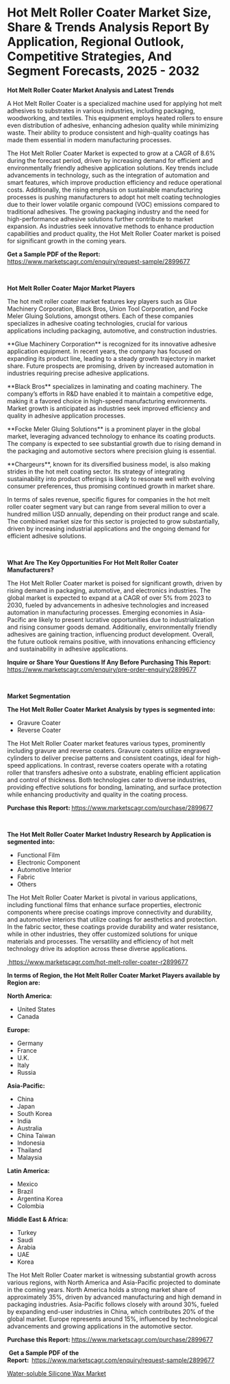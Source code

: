 <p><h1>Hot Melt Roller Coater Market Size, Share & Trends Analysis Report By Application, Regional Outlook, Competitive Strategies, And Segment Forecasts, 2025 - 2032</h1></p><p><strong>Hot Melt Roller Coater Market Analysis and Latest Trends</strong></p>
<p><p>A Hot Melt Roller Coater is a specialized machine used for applying hot melt adhesives to substrates in various industries, including packaging, woodworking, and textiles. This equipment employs heated rollers to ensure even distribution of adhesive, enhancing adhesion quality while minimizing waste. Their ability to produce consistent and high-quality coatings has made them essential in modern manufacturing processes.</p><p>The Hot Melt Roller Coater Market is expected to grow at a CAGR of 8.6% during the forecast period, driven by increasing demand for efficient and environmentally friendly adhesive application solutions. Key trends include advancements in technology, such as the integration of automation and smart features, which improve production efficiency and reduce operational costs. Additionally, the rising emphasis on sustainable manufacturing processes is pushing manufacturers to adopt hot melt coating technologies due to their lower volatile organic compound (VOC) emissions compared to traditional adhesives. The growing packaging industry and the need for high-performance adhesive solutions further contribute to market expansion. As industries seek innovative methods to enhance production capabilities and product quality, the Hot Melt Roller Coater market is poised for significant growth in the coming years.</p></p>
<p><strong>Get a Sample PDF of the Report:&nbsp;</strong> <a href="https://www.marketscagr.com/enquiry/request-sample/2899677?utm_campaign=2482&utm_medium=2&utm_source=Github&utm_content=ia&utm_term=16032025&utm_id=hot-melt-roller-coater">https://www.marketscagr.com/enquiry/request-sample/2899677</a></p>
<p>&nbsp;</p>
<p><strong>Hot Melt Roller Coater Major Market Players</strong></p>
<p><p>The hot melt roller coater market features key players such as Glue Machinery Corporation, Black Bros, Union Tool Corporation, and Focke Meler Gluing Solutions, amongst others. Each of these companies specializes in adhesive coating technologies, crucial for various applications including packaging, automotive, and construction industries.</p><p>**Glue Machinery Corporation** is recognized for its innovative adhesive application equipment. In recent years, the company has focused on expanding its product line, leading to a steady growth trajectory in market share. Future prospects are promising, driven by increased automation in industries requiring precise adhesive applications.</p><p>**Black Bros** specializes in laminating and coating machinery. The company’s efforts in R&D have enabled it to maintain a competitive edge, making it a favored choice in high-speed manufacturing environments. Market growth is anticipated as industries seek improved efficiency and quality in adhesive application processes.</p><p>**Focke Meler Gluing Solutions** is a prominent player in the global market, leveraging advanced technology to enhance its coating products. The company is expected to see substantial growth due to rising demand in the packaging and automotive sectors where precision gluing is essential.</p><p>**Chargeurs**, known for its diversified business model, is also making strides in the hot melt coating sector. Its strategy of integrating sustainability into product offerings is likely to resonate well with evolving consumer preferences, thus promising continued growth in market share.</p><p>In terms of sales revenue, specific figures for companies in the hot melt roller coater segment vary but can range from several million to over a hundred million USD annually, depending on their product range and scale. The combined market size for this sector is projected to grow substantially, driven by increasing industrial applications and the ongoing demand for efficient adhesive solutions.</p></p>
<p>&nbsp;</p>
<p><strong>What Are The Key Opportunities For Hot Melt Roller Coater Manufacturers?</strong></p>
<p><p>The Hot Melt Roller Coater market is poised for significant growth, driven by rising demand in packaging, automotive, and electronics industries. The global market is expected to expand at a CAGR of over 5% from 2023 to 2030, fueled by advancements in adhesive technologies and increased automation in manufacturing processes. Emerging economies in Asia-Pacific are likely to present lucrative opportunities due to industrialization and rising consumer goods demand. Additionally, environmentally friendly adhesives are gaining traction, influencing product development. Overall, the future outlook remains positive, with innovations enhancing efficiency and sustainability in adhesive applications.</p></p>
<p><strong>Inquire or Share Your Questions If Any Before Purchasing This Report:</strong> <a href="https://www.marketscagr.com/enquiry/pre-order-enquiry/2899677?utm_campaign=2482&utm_medium=2&utm_source=Github&utm_content=ia&utm_term=16032025&utm_id=hot-melt-roller-coater">https://www.marketscagr.com/enquiry/pre-order-enquiry/2899677</a></p>
<p>&nbsp;</p>
<p><strong>Market Segmentation</strong></p>
<p><strong>The Hot Melt Roller Coater Market Analysis by types is segmented into:</strong></p>
<p><ul><li>Gravure Coater</li><li>Reverse Coater</li></ul></p>
<p><p>The Hot Melt Roller Coater market features various types, prominently including gravure and reverse coaters. Gravure coaters utilize engraved cylinders to deliver precise patterns and consistent coatings, ideal for high-speed applications. In contrast, reverse coaters operate with a rotating roller that transfers adhesive onto a substrate, enabling efficient application and control of thickness. Both technologies cater to diverse industries, providing effective solutions for bonding, laminating, and surface protection while enhancing productivity and quality in the coating process.</p></p>
<p><strong>Purchase this Report:&nbsp;</strong><a href="https://www.marketscagr.com/purchase/2899677?utm_campaign=2482&utm_medium=2&utm_source=Github&utm_content=ia&utm_term=16032025&utm_id=hot-melt-roller-coater">https://www.marketscagr.com/purchase/2899677</a></p>
<p>&nbsp;</p>
<p><strong>The Hot Melt Roller Coater Market Industry Research by Application is segmented into:</strong></p>
<p><ul><li>Functional Film</li><li>Electronic Component</li><li>Automotive Interior</li><li>Fabric</li><li>Others</li></ul></p>
<p><p>The Hot Melt Roller Coater Market is pivotal in various applications, including functional films that enhance surface properties, electronic components where precise coatings improve connectivity and durability, and automotive interiors that utilize coatings for aesthetics and protection. In the fabric sector, these coatings provide durability and water resistance, while in other industries, they offer customized solutions for unique materials and processes. The versatility and efficiency of hot melt technology drive its adoption across these diverse applications.</p></p>
<p><a href="https://www.marketscagr.com/hot-melt-roller-coater-r2899677?utm_campaign=2482&utm_medium=2&utm_source=Github&utm_content=ia&utm_term=16032025&utm_id=hot-melt-roller-coater">&nbsp;https://www.marketscagr.com/hot-melt-roller-coater-r2899677</a></p>
<p><strong>In terms of Region, the Hot Melt Roller Coater Market Players available by Region are:</strong></p>
<p>
    <p> <strong> North America: </strong>
        <ul>
            <li>United States</li>
            <li>Canada</li>
        </ul>
        </p> 
    <p> <strong> Europe: </strong>
        <ul>
            <li>Germany</li>
            <li>France</li>
            <li>U.K.</li>
            <li>Italy</li>
            <li>Russia</li>
        </ul>
        </p> 
    <p> <strong> Asia-Pacific: </strong>
        <ul>
            <li>China</li>
            <li>Japan</li>
            <li>South Korea</li>
            <li>India</li>
            <li>Australia</li>
            <li>China Taiwan</li>
            <li>Indonesia</li>
            <li>Thailand</li>
            <li>Malaysia</li>
        </ul>
        </p> 
    <p> <strong> Latin America: </strong>
        <ul>
            <li>Mexico</li>
            <li>Brazil</li>
            <li>Argentina Korea</li>
            <li>Colombia</li>
        </ul>
        </p> 
    <p> <strong> Middle East & Africa: </strong>
        <ul>
            <li>Turkey</li>
            <li>Saudi</li>
            <li>Arabia</li>
            <li>UAE</li>
            <li>Korea</li>
        </ul>
    </p>
    </p>
<p><p>The Hot Melt Roller Coater market is witnessing substantial growth across various regions, with North America and Asia-Pacific projected to dominate in the coming years. North America holds a strong market share of approximately 35%, driven by advanced manufacturing and high demand in packaging industries. Asia-Pacific follows closely with around 30%, fueled by expanding end-user industries in China, which contributes 20% of the global market. Europe represents around 15%, influenced by technological advancements and growing applications in the automotive sector.</p></p>
<p><strong>Purchase this Report: </strong><a href="https://www.marketscagr.com/purchase/2899677?utm_campaign=2482&utm_medium=2&utm_source=Github&utm_content=ia&utm_term=16032025&utm_id=hot-melt-roller-coater">https://www.marketscagr.com/purchase/2899677</a></p>
<p>&nbsp;<strong>Get a Sample PDF of the Report:&nbsp;&nbsp;</strong><a href="https://www.marketscagr.com/enquiry/request-sample/2899677?utm_campaign=2482&utm_medium=2&utm_source=Github&utm_content=ia&utm_term=16032025&utm_id=hot-melt-roller-coater">https://www.marketscagr.com/enquiry/request-sample/2899677</a></p>
<p><strong></strong></p>
<p><p><a href="https://github.com/hartsockdonnette82/Market-Research-Report-List-1/blob/main/water-soluble-silicone-wax-market.md?utm_campaign=2482&utm_medium=2&utm_source=Github&utm_content=ia&utm_term=16032025&utm_id=hot-melt-roller-coater">Water-soluble Silicone Wax Market</a></p></p>